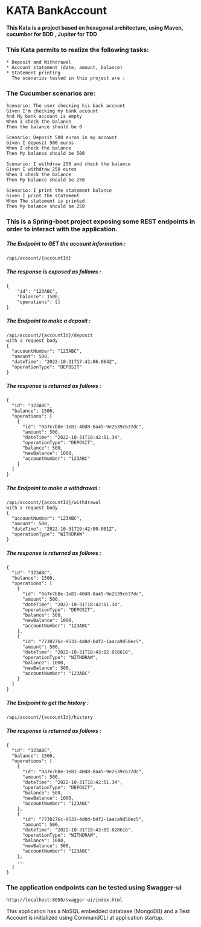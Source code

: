 # KATA BankAccount

#### This Kata is a project based on hexagonal architecture, using Maven, cucumber for BDD , Jupiter for TDD

### This Kata permits to realize the following tasks:
````
* Deposit and Withdrawal
* Account statement (date, amount, balance)
* Statement printing
  The scenarios tested in this project are :
````

### The Cucumber scenarios are: 
````
Scenario: The user checking his back account
Given I'm checking my bank account
And My bank account is empty
When I check the balance
Then the balance should be 0
````
````
Scenario: Deposit 500 euros in my account
Given I deposit 500 euros
When I check the balance
Then My balance should be 500
````
````
Scenario: I withdraw 250 and check the balance
Given I withdraw 250 euros
When I check the balance
Then My balance should be 250
````
````
Scenario: I print the statement balance
Given I print the statement
When The statement is printed
Then My balance should be 250
````

### This is a Spring-boot project exposing some REST endpoints in order to interact with the application.

##### The Endpoint to GET the account information :
````
/api/account/{accountId}
````
##### The response is exposed as follows :
````
{
    "id": "123ABC",
    "balance": 1500,
    "operations": []
}
````
##### The Endpoint to make a deposit :
````
/api/account/{accountId}/deposit
with a request body
{
  "accountNumber": "123ABC",
  "amount": 500,
  "dateTime": "2022-10-31T17:42:06.064Z",
  "operationType": "DEPOSIT"
}
````
##### The response is returned as follows :
````
{
  "id": "123ABC",
  "balance": 1500,
  "operations": [
    {
      "id": "0a7e7b8e-1e81-40d8-8a45-9e2539c637dc",
      "amount": 500,
      "dateTime": "2022-10-31T18:42:51.34",
      "operationType": "DEPOSIT",
      "balance": 500,
      "newBalance": 1000,
      "accountNumber": "123ABC"
    }
  ]
}
````

##### The Endpoint to make a withdrawal :
````
/api/account/{accountId}/withdrawal
with a request body
{
  "accountNumber": "123ABC",
  "amount": 500,
  "dateTime": "2022-10-31T19:42:00.001Z",
  "operationType": "WITHDRAW"
}
````
##### The response is returned as follows :
````
{
  "id": "123ABC",
  "balance": 1500,
  "operations": [
    {
      "id": "0a7e7b8e-1e81-40d8-8a45-9e2539c637dc",
      "amount": 500,
      "dateTime": "2022-10-31T18:42:51.34",
      "operationType": "DEPOSIT",
      "balance": 500,
      "newBalance": 1000,
      "accountNumber": "123ABC"
    },
    {
      "id": "7730276c-9533-4d0d-b4f2-1aaca9d50ec5",
      "amount": 500,
      "dateTime": "2022-10-31T18:43:02.028616",
      "operationType": "WITHDRAW",
      "balance": 1000,
      "newBalance": 500,
      "accountNumber": "123ABC"
    }
  ]
}
````

##### The Endpoint to get the history :
````
/api/account/{accountId}/history
````
##### The response is returned as follows :
````
{
  "id": "123ABC",
  "balance": 1500,
  "operations": [
    {
      "id": "0a7e7b8e-1e81-40d8-8a45-9e2539c637dc",
      "amount": 500,
      "dateTime": "2022-10-31T18:42:51.34",
      "operationType": "DEPOSIT",
      "balance": 500,
      "newBalance": 1000,
      "accountNumber": "123ABC"
    },
    {
      "id": "7730276c-9533-4d0d-b4f2-1aaca9d50ec5",
      "amount": 500,
      "dateTime": "2022-10-31T18:43:02.028616",
      "operationType": "WITHDRAW",
      "balance": 1000,
      "newBalance": 500,
      "accountNumber": "123ABC"
    },
    ...
  ]
}
````

### The application endpoints can be tested using Swagger-ui 
````
http://localhost:8080/swagger-ui/index.html
````

This application has a NoSQL embedded database (MongoDB) and a Test Account is initialized using CommandCLI at application startup.

